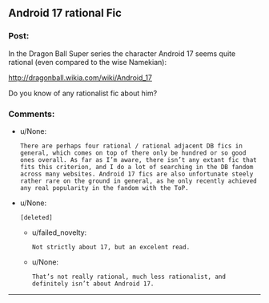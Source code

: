 ## Android 17 rational Fic

### Post:

In the Dragon Ball Super series the character Android 17 seems quite rational (even compared to the wise Namekian):

http://dragonball.wikia.com/wiki/Android_17

Do you know of any rationalist fic about him?

### Comments:

- u/None:
  ```
  There are perhaps four rational / rational adjacent DB fics in general, which comes on top of there only be hundred or so good ones overall. As far as I’m aware, there isn’t any extant fic that fits this criterion, and I do a lot of searching in the DB fandom across many websites. Android 17 fics are also unfortunate steely rather rare on the ground in general, as he only recently achieved any real popularity in the fandom with the ToP.
  ```

- u/None:
  ```
  [deleted]
  ```

  - u/failed_novelty:
    ```
    Not strictly about 17, but an excelent read.
    ```

  - u/None:
    ```
    That’s not really rational, much less rationalist, and definitely isn’t about Android 17.
    ```

---

